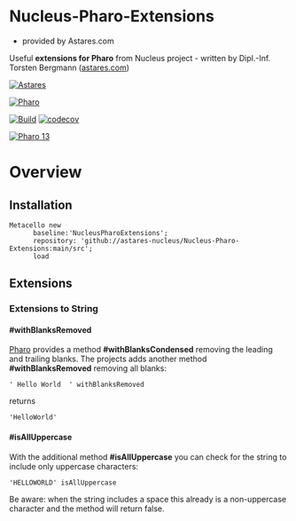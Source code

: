 # Nucleus-Pharo-Extensions
 - provided by Astares.com

Useful **extensions for Pharo** from Nucleus project  - written by Dipl.-Inf. Torsten Bergmann ([astares.com](https://www.astares.com))

[![Astares](https://img.shields.io/badge/astares.com-08305C?style=flat&logo=data:image/svg%2bxml;base64,PHN2ZyB4bWxucz0iaHR0cDovL3d3dy53My5vcmcvMjAwMC9zdmciIGhlaWdodD0iNDQwIiB3aWR0aD0iNTAwIj48cG9seWdvbiBwb2ludHM9IjI1MCwwIDUwMCw0NDAgMCw0NDAiIHN0eWxlPSJmaWxsOndoaXRlIj48L3BvbHlnb24+PHBvbHlnb24gcG9pbnRzPSI1NSw0MjcgMjUwLDM1NSA0NDUsNDI3IiBzdHlsZT0iZmlsbDojMEE2MjlFIj48L3BvbHlnb24+PHBvbHlnb24gcG9pbnRzPSIyNSwgNDI1IDI0MywgMzUgMjQzLDM0MCIgc3R5bGU9ImZpbGw6Izg1QjVENCI+PC9wb2x5Z29uPjxwb2x5Z29uIHBvaW50cz0iNDc1LCA0MjUgMjU3LCAzNSAyNTcsMzQwIiBzdHlsZT0iZmlsbDojNTQ5NEJGIj48L3BvbHlnb24+PC9zdmc+)](https://www.astares.com)

[![Pharo](https://img.shields.io/static/v1?style=for-the-badge&message=Pharo&color=3297d4&logo=Harbor&logoColor=FFFFFF&label=)](https://www.pharo.org) 

[![Build](https://github.com/astares-nucleus/Nucleus-Pharo-Extensions/actions/workflows/build.yml/badge.svg)](https://github.com/astares-nucleus/Nucleus-Pharo-Extensions/actions/workflows/build.yml)
[![codecov](https://codecov.io/gh/astares-nucleus/Nucleus-Pharo-Extensions/graph/badge.svg?token=83OLFT33BR)](https://codecov.io/gh/astares-nucleus/Nucleus-Pharo-Extensions)
 
[![Pharo 13](https://img.shields.io/badge/Pharo-13-%23aac9ff.svg)](https://pharo.org/download)

# Overview
## Installation
 
```Smalltalk
Metacello new
      baseline:'NucleusPharoExtensions';
      repository: 'github://astares-nucleus/Nucleus-Pharo-Extensions:main/src';
      load
```

## Extensions

### Extensions to String

#### #withBlanksRemoved
[Pharo](http://www.pharo.org) provides a method **#withBlanksCondensed** removing the leading and trailing blanks. The projects adds another method **#withBlanksRemoved** removing all blanks:  
```Smalltalk
' Hello World  ' withBlanksRemoved 
```
returns
```
'HelloWorld'
```
#### #isAllUppercase
With the additional method **#isAllUppercase** you can check for the string to include only uppercase characters:  
```Smalltalk
'HELLOWORLD' isAllUppercase
```
Be aware: when the string includes a space this already is a non-uppercase character and the method will return false.
